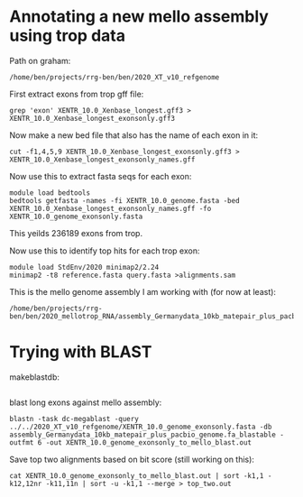 # Annotating a new mello assembly using trop data
Path on graham:
```
/home/ben/projects/rrg-ben/ben/2020_XT_v10_refgenome
```
First extract exons from trop gff file:
```
grep 'exon' XENTR_10.0_Xenbase_longest.gff3 > XENTR_10.0_Xenbase_longest_exonsonly.gff3
```
Now make a new bed file that also has the name of each exon in it:
```
cut -f1,4,5,9 XENTR_10.0_Xenbase_longest_exonsonly.gff3 > XENTR_10.0_Xenbase_longest_exonsonly_names.gff
```
Now use this to extract fasta seqs for each exon:
```
module load bedtools
bedtools getfasta -names -fi XENTR_10.0_genome.fasta -bed XENTR_10.0_Xenbase_longest_exonsonly_names.gff -fo XENTR_10.0_genome_exonsonly.fasta
```
This yeilds 236189 exons from trop.

Now use this to identify top hits for each trop exon:
```
module load StdEnv/2020 minimap2/2.24
minimap2 -t8 reference.fasta query.fasta >alignments.sam 
```

This is the mello genome assembly I am working with (for now at least):
```
/home/ben/projects/rrg-ben/ben/2020_mellotrop_RNA/assembly_Germanydata_10kb_matepair_plus_pacbio_genome.fa
```

# Trying with BLAST

makeblastdb:
```
```
blast long exons against mello assembly:
```
blastn -task dc-megablast -query ../../2020_XT_v10_refgenome/XENTR_10.0_genome_exonsonly.fasta -db assembly_Germanydata_10kb_matepair_plus_pacbio_genome.fa_blastable -outfmt 6 -out XENTR_10.0_genome_exonsonly_to_mello_blast.out
```
Save top two alignments based on bit score (still working on this):
```
cat XENTR_10.0_genome_exonsonly_to_mello_blast.out | sort -k1,1 -k12,12nr -k11,11n | sort -u -k1,1 --merge > top_two.out
```

